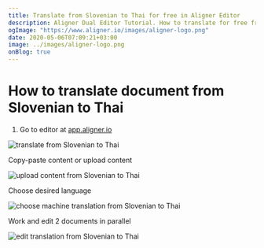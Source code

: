 ```yaml
---
title: Translate from Slovenian to Thai for free in Aligner Editor
description: Aligner Dual Editor Tutorial. How to translate for free from Slovenian to Thai. Aligner is multilingual document management platform. 
ogImage: "https://www.aligner.io/images/aligner-logo.png"
date: 2020-05-06T07:09:21+03:00
image: ../images/aligner-logo.png
onBlog: true
---
```


# How to translate document from Slovenian to Thai

1. Go to editor at [app.aligner.io](https://app.aligner.io "Aligner App web page")

![translate from Slovenian to Thai](../aligner-blank-editor.png "translate from Slovenian to Thai")

Copy-paste content or upload content

![upload content from Slovenian to Thai](../aligner-uploaded-document.png "upload content from Slovenian to Thai")

Choose desired language

![choose machine translation from Slovenian to Thai](../aligner-language-dropdown.png "choose machine translation from Slovenian to Thai")

Work and edit 2 documents in parallel

![edit translation from Slovenian to Thai](../aligner-double-sitded-editor.png "edit translation from Slovenian to Thai")

